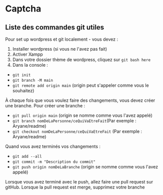 # Captcha
## Liste des commandes git utiles

Pour set up wordpress et git localement - vous devez :
1. Installer wordpress (si vous ne l'avez pas fait)
2. Activer Xampp
3. Dans votre dossier thème de wordpress, cliquez sur `git bash here`
4. Dans la console :
 - `git init`
 - `git branch -M main`
 - `git remote add origin main` (origin peut s'appeler comme vous le souhaitez)

À chaque fois que vous voulez faire des changements, vous devez créer une branche. Pour créer une branche :
- `git pull origin main` (origin se nomme comme vous l'avez appelé)
- `git branch nomDeLaPersonne/ceQuiVaEtreFait`(Par exemple : Aryane/readme)
- `git checkout nomDeLaPersonne/ceQuiVaEtreFait` (Par exemple : Aryane/readme)

Quand vous avez terminés vos changements :
- `git add --all`
- `git commit -m "Description du commit"`
- `git push origin nomDeLaBranche` (origin se nomme comme vous l'avez appelé)

Lorsque vous avez terminé avec le push, allez faire une pull request sur gitHub.
Lorsque la pull request est merge, supprimez votre branche 
